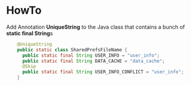 # HowTo
Add Annotation **UniqueString** to the Java class that contains a bunch of **static final String**s

```java
    @UniqueString
    public static class SharedPrefsFileName {
      public static final String USER_INFO = "user_info";
      public static final String DATA_CACHE = "data_cache";
      @Skip
      public static final String USER_INFO_CONFLICT = "user_info";
    }
```




